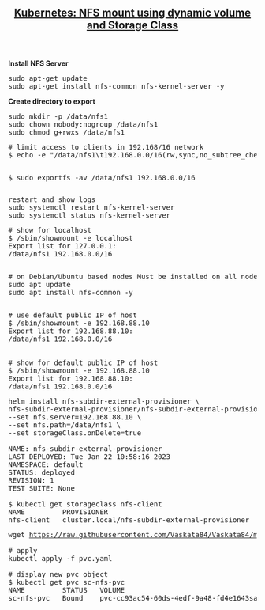 <main>
    <article>
        <header>
            <h1 itemprop="headline"><a href="https://github.com/Vaskata84/Vaskata84/edit/master/pv-volume/" rel="bookmark" title="Kubernetes: NFS mount using dynamic volume and Storage Class">Kubernetes: NFS mount using dynamic volume and Storage Class</a></h1>
        </header>
    </article>
</main>

<p><strong>Install NFS Server&nbsp;</strong></p>
<pre>sudo apt-get update
sudo apt-get install nfs-common nfs-kernel-server -y</pre>
<p><strong>Create directory to export</strong></p>
<pre>sudo mkdir -p /data/nfs1
sudo chown nobody:nogroup /data/nfs1
sudo chmod g+rwxs /data/nfs1</pre>
<pre># limit access to clients in 192.168/16 network
$ echo -e &quot;/data/nfs1\t192.168.0.0/16(rw,sync,no_subtree_check,no_root_squash)&quot; | sudo tee -a /etc/exports

$ sudo exportfs -av 
/data/nfs1 192.168.0.0/16</pre>
<pre>restart and show logs
sudo systemctl restart nfs-kernel-server
sudo systemctl status nfs-kernel-server</pre>
<pre># show for localhost
$ /sbin/showmount -e localhost
Export list for 127.0.0.1:
/data/nfs1 192.168.0.0/16

</pre>
<pre># on Debian/Ubuntu based nodes Must be installed on all nodes and workers
sudo apt update
sudo apt install nfs-common -y

</pre>
<pre># use default public IP of host 
$ /sbin/showmount -e 192.168.88.10 
Export list for 192.168.88.10: 
/data/nfs1 192.168.0.0/16


# show for default public IP of host
$ /sbin/showmount -e 192.168.88.10
Export list for 192.168.88.10: 
/data/nfs1 192.168.0.0/16</pre>


<pre>helm install nfs-subdir-external-provisioner \
nfs-subdir-external-provisioner/nfs-subdir-external-provisioner \
--set nfs.server=192.168.88.10 \
--set nfs.path=/data/nfs1 \
--set storageClass.onDelete=true

NAME: nfs-subdir-external-provisioner
LAST DEPLOYED: Tue Jan 22 10:58:16 2023
NAMESPACE: default
STATUS: deployed
REVISION: 1
TEST SUITE: None

$ kubectl get storageclass nfs-client
NAME         PROVISIONER                                     RECLAIMPOLICY   VOLUMEBINDINGMODE   ALLOWVOLUMEEXPANSION   AGE
nfs-client   cluster.local/nfs-subdir-external-provisioner   Delete          Immediate           true                   10s</pre>

<pre>wget <a href="https://raw.githubusercontent.com/Vaskata84/Vaskata84/master/pv-volume/pvc.yaml">https://raw.githubusercontent.com/Vaskata84/Vaskata84/master/pv-volume/pvc.yaml</a>

# apply 
kubectl apply -f pvc.yaml

# display new pvc object 
$ kubectl get pvc sc-nfs-pvc
NAME         STATUS   VOLUME                                     CAPACITY   ACCESS MODES   STORAGECLASS   AGE
sc-nfs-pvc   Bound    pvc-cc93ac54-60ds-4edf-9a48-fd4e1643sawf   2Gi        RWO            nfs-client     15s</pre>

